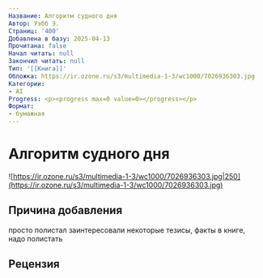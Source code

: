 ```yaml
---
Название: Алгоритм судного дня
Автор: Уэбб Э.
Страниц: '400'
Добавлена в базу: 2025-04-13
Прочитана: false
Начал читать: null
Закончил читать: null
Тип: '[[Книга]]'
Обложка: https://ir.ozone.ru/s3/multimedia-1-3/wc1000/7026936303.jpg
Категории:
- AI
Progress: <p><progress max=0 value=0></progress></p>
Формат:
- бумажная
---
```

# Алгоритм судного дня

![https://ir.ozone.ru/s3/multimedia-1-3/wc1000/7026936303.jpg|250](https://ir.ozone.ru/s3/multimedia-1-3/wc1000/7026936303.jpg)

## Причина добавления

просто полистал заинтересовали некоторые тезисы, факты в книге, надо полистать

## Рецензия